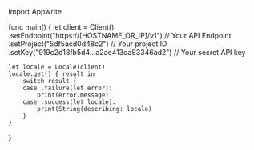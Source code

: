 import Appwrite

func main() {
    let client = Client()
      .setEndpoint("https://[HOSTNAME_OR_IP]/v1") // Your API Endpoint
      .setProject("5df5acd0d48c2") // Your project ID
      .setKey("919c2d18fb5d4...a2ae413da83346ad2") // Your secret API key

    let locale = Locale(client)
    locale.get() { result in
        switch result {
        case .failure(let error):
            print(error.message)
        case .success(let locale):
            print(String(describing: locale)
        }
    }
}
